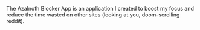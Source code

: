 The Azalnoth Blocker App is an application I created to boost my focus and reduce the time wasted on other sites (looking at you, doom-scrolling reddit).